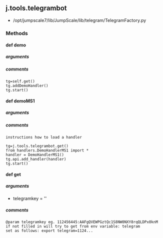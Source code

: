 ## j.tools.telegrambot

- /opt/jumpscale7/lib/JumpScale/lib/telegram/TelegramFactory.py

### Methods

#### def demo 
##### arguments

##### comments

```
tg=self.get()
tg.addDemoHandler()
tg.start()

```

#### def demoMS1 
##### arguments

##### comments

```
instructions how to load a handler

tg=j.tools.telegrambot.get()
from handlers.DemoHandlerMS1 import *
handler = DemoHandlerMS1()
tg.api.add_handler(handler)
tg.start()

```

#### def get 
##### arguments

- telegramkey = ''

##### comments

```
@param telegramkey eg. 112456445:AAFgQVEWPGztQc1S8NW0NXY8rqQLDPx0knM
if not filled in will try to get from env variable: telegram
set as follows: export telegram=1124...

```

